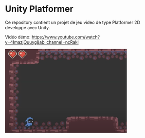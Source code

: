 # Unity Platformer

Ce repository contient un projet de jeu video de type Platformer 2D développé avec Unity.

Vidéo démo: https://www.youtube.com/watch?v=4ImazjQuuyg&ab_channel=ncRakl

<img src="platformer.png" alt="Unity Platformer Image" width="400px"/>

